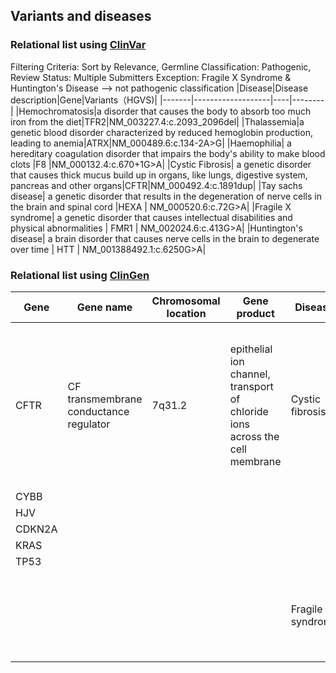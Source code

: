 ## Variants and diseases

### Relational list using [ClinVar](https://www.ncbi.nlm.nih.gov/clinvar/)
Filtering Criteria: Sort by Relevance, Germline Classification: Pathogenic, Review Status: Multiple Submitters
Exception: Fragile X Syndrome & Huntington's Disease --> not pathogenic classification
|Disease|Disease description|Gene|Variants（HGVS)|
|-------|-------------------|----|--------|
|Hemochromatosis|a disorder that causes the body to absorb too much iron from the diet|TFR2|NM_003227.4:c.2093_2096del|
|Thalassemia|a genetic blood disorder characterized by reduced hemoglobin production, leading to anemia|ATRX|NM_000489.6:c.134-2A>G|
|Haemophilia|	a hereditary coagulation disorder that impairs the body's ability to make blood clots	|F8	|NM_000132.4:c.670+1G>A|
|Cystic Fibrosis|	a genetic disorder that causes thick mucus build up in organs, like lungs, digestive system, pancreas and other organs|CFTR|NM_000492.4:c.1891dup|
|Tay sachs disease|	a genetic disorder that results in the degeneration of nerve cells in the brain and spinal cord	|HEXA	|	NM_000520.6:c.72G>A|
|Fragile X syndrome|	a genetic disorder that causes intellectual disabilities and physical abnormalities |	FMR1	|	NM_002024.6:c.413G>A|
|Huntington's disease|	a brain disorder that causes nerve cells in the brain to degenerate over time	|	HTT	|	NM_001388492.1:c.6250G>A|


### Relational list using [ClinGen](https://clinicalgenome.org/)

|Gene|Gene name|Chromosomal location|Gene product|Disease|Disease description|
|----|---------|--------------------|------------|-------|-------------------|
|CFTR|CF transmembrane conductance regulator|7q31.2|epithelial ion channel, transport of chloride ions across the cell membrane|Cystic fibrosis|a genetic disorder characterized by the production of sweat with a high salt content and mucus secretions with an abnormal viscosity|
|CYBB|		    |		| 		|		|		 |
|HJV|		    |		|		|		|		 |
|CDKN2A|		|		|		|		|		 |
|KRAS|		    |		|		|		|		 |
|TP53|	    	|		|		|		|		 |
|	 |		    |		|		|Fragile X syndrome|a genetic disorder characterized by mild-to-moderate intellectual disability|
